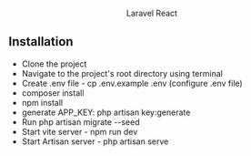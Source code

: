 <p align="center">Laravel React</p>

## Installation

- Clone the project
- Navigate to the project's root directory using terminal
- Create .env file - cp .env.example .env (configure .env file)
- composer install
- npm install
- generate APP_KEY: php artisan key:generate
- Run php artisan migrate --seed
- Start vite server - npm run dev
- Start Artisan server - php artisan serve
